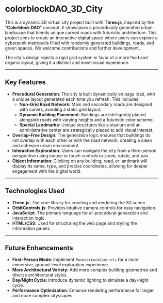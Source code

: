 # colorblockDAO_3D_City

This is a dynamic 3D virtual city project built with **Three.js**, inspired by the "**Colorblock DAO**" concept. It showcases a procedurally generated urban landscape that blends unique curved roads with futuristic architecture. This project aims to create an interactive digital space where users can explore a cyberpunk metropolis filled with randomly generated buildings, roads, and green spaces. We welcome contributions and further development.

The city's design rejects a rigid grid system in favor of a more fluid and organic layout, giving it a distinct and novel visual experience.

---

## Key Features

-   **Procedural Generation**: The city is built dynamically on page load, with a unique layout generated each time you refresh. This includes:
    -   **Non-Grid Road Network**: Main and secondary roads are designed with curves, avoiding a static grid layout.
    -   **Dynamic Building Placement**: Buildings are intelligently placed alongside roads with varying heights and a futuristic color scheme.
    -   **Special Landmarks**: Unique structures like a stadium and an administrative center are strategically placed to add visual interest.
-   **Overlap-Free Design**: The generation logic ensures that buildings do not overlap with each other or with the road network, creating a clean and cohesive urban environment.
-   **Interactive Exploration**: Users can navigate the city from a third-person perspective using mouse or touch controls to zoom, rotate, and pan.
-   **Object Information**: Clicking on any building, road, or landmark will display its name, type, and precise coordinates, allowing for deeper engagement with the digital world.

---

## Technologies Used

-   **Three.js**: The core library for creating and rendering the 3D scene.
-   **OrbitControls.js**: Provides intuitive camera controls for easy navigation.
-   **JavaScript**: The primary language for all procedural generation and interaction logic.
-   **HTML/CSS**: Used for structuring the web page and styling the information panels.

---


## Future Enhancements

-   **First-Person Mode**: Implement `PointerLockControls` for a more immersive, ground-level exploration experience.
-   **More Architectural Variety**: Add more complex building geometries and diverse architectural styles.
-   **Day/Night Cycle**: Introduce dynamic lighting to simulate a day-night cycle.
-   **Performance Optimization**: Enhance rendering performance for larger and more complex cityscapes.


